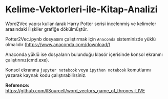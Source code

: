 # Kelime-Vektorleri-ile-Kitap-Analizi
Word2Vec yapısı kullanılarak Harry Potter serisi incelenmiş ve kelimeler arasındaki ilişkiler grafiğe dökülmüştür.

Potter2Vec.ipynb dosyasını çalıştırmak için ```Anaconda``` sisteminizde yüklü olmalıdır (https://www.anaconda.com/download/)

Anaconda yüklü ise dosyaların bulunduğu klasör içerisinde konsol ekranını çalıştırınız(cmd.exe).

Konsol ekranına ```jupyter notebook``` veya ```ipython notebook``` komutlarını yazarak kaynak kodu çalıştırabilirsiniz.

**Reference:** <br/>
https://github.com/llSourcell/word_vectors_game_of_thrones-LIVE
